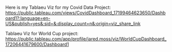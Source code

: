 Here is my Tablaeu Viz for my Covid Data Project: https://public.tableau.com/views/CovidDashboard_17199464623650/Dashboard1?:language=en-US&publish=yes&:sid=&:display_count=n&:origin=viz_share_link

Tablaeu Viz for World Cup project: https://public.tableau.com/app/profile/jared.moss/viz/WorldCupDashboard_17206441679600/Dashboard1
